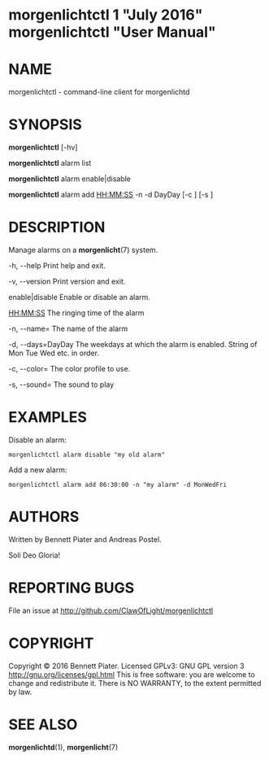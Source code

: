 # morgenlichtctl 1 "July 2016" morgenlichtctl "User Manual"

# NAME

morgenlichtctl - command-line client for morgenlichtd

# SYNOPSIS

**morgenlichtctl** [-hv]

**morgenlichtctl** alarm list

**morgenlichtctl** alarm enable|disable <ALARM>

**morgenlichtctl** alarm add <HH:MM:SS> -n <ALARM> -d DayDay [-c <COLOR>] [-s <SOUND>]

# DESCRIPTION

Manage alarms on a **morgenlicht**(7) system.

 -h, --help                Print help and exit.

 -v, --version             Print version and exit.

 enable|disable <ALARM>    Enable or disable an alarm.

 <HH:MM:SS>                The ringing time of the alarm

 -n, --name=<ALARM>        The name of the alarm

 -d, --days=DayDay         The weekdays at which the alarm is enabled. String of Mon Tue Wed etc. in order.

 -c, --color=<COLOR>       The color profile to use.

 -s, --sound=<SOUND>       The sound to play

# EXAMPLES

Disable an alarm:

```
morgenlichtctl alarm disable "my old alarm"
```

Add a new alarm:

```
morgenlichtctl alarm add 06:30:00 -n "my alarm" -d MonWedFri
```

# AUTHORS

Written by Bennett Piater and Andreas Postel.

Soli Deo Gloria!

# REPORTING BUGS

File an issue at http://github.com/ClawOfLight/morgenlichtctl

# COPYRIGHT

Copyright © 2016 Bennett Piater. Licensed GPLv3: GNU GPL version 3 http://gnu.org/licenses/gpl.html
This is free software: you are welcome to change and redistribute it.
There is NO WARRANTY, to the extent permitted by law.

# SEE ALSO

**morgenlichtd**(1), **morgenlicht**(7)
